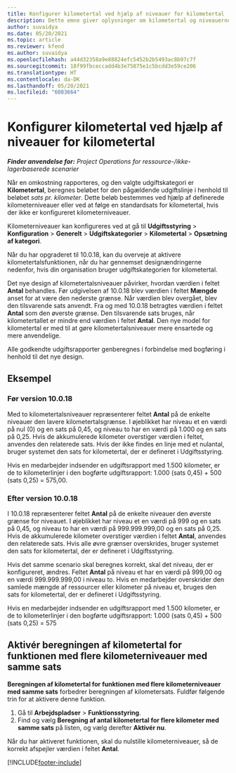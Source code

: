 ```yaml
---
title: Konfigurer kilometertal ved hjælp af niveauer for kilometertal
description: Dette emne giver oplysninger om kilometertal og niveauerne for kilometertal.
author: suvaidya
ms.date: 05/20/2021
ms.topic: article
ms.reviewer: kfend
ms.author: suvaidya
ms.openlocfilehash: a44d32358a9e88824efc5452b2b5493ac8b97c7f
ms.sourcegitcommit: 18f99fbceccadd4b3e75875e1c5bcdd3e59ce206
ms.translationtype: HT
ms.contentlocale: da-DK
ms.lasthandoff: 05/20/2021
ms.locfileid: "6083664"
---
```

# <a name="set-up-mileage-using-mileage-rate-tiers"></a>Konfigurer kilometertal ved hjælp af niveauer for kilometertal

_**Finder anvendelse for:** Project Operations for ressource-/ikke-lagerbaserede scenarier_

Når en omkostning rapporteres, og den valgte udgiftskategori er **Kilometertal**, beregnes beløbet for den pågældende udgiftslinje i henhold til beløbet *sats pr. kilometer*. Dette beløb bestemmes ved hjælp af definerede kilometerniveauer eller ved at følge en standardsats for kilometertal, hvis der ikke er konfigureret kilometerniveauer. 

Kilometerniveauer kan konfigureres ved at gå til **Udgiftsstyring** > **Konfiguration** > **Generelt** > **Udgiftskategorier** > **Kilometertal** > **Opsætning af kategori**.

Når du har opgraderet til 10.0.18, kan du overveje at aktivere kilometertalsfunktionen, når du har gennemset designændringerne nedenfor, hvis din organisation bruger udgiftskategorien for kilometertal. 

Det nye design af kilometertalsniveauer påvirker, hvordan værdien i feltet **Antal** behandles. Før udgivelsen af 10.0.18 blev værdien i feltet **Mængde** anset for at være den nederste grænse. Når værdien blev overgået, blev den tilsvarende sats anvendt.  Fra og med 10.0.18 betragtes værdien i feltet **Antal** som den øverste grænse. Den tilsvarende sats bruges, når kilometertallet er mindre end værdien i feltet **Antal**.  Den nye model for kilometertal er med til at gøre kilometertalsniveauer mere ensartede og mere anvendelige.   

Alle godkendte udgiftsrapporter genberegnes i forbindelse med bogføring i henhold til det nye design.

## <a name="example"></a>Eksempel
 
### <a name="before-version-10018"></a>Før version 10.0.18
Med to kilometertalsniveauer repræsenterer feltet **Antal** på de enkelte niveauer den lavere kilometertalsgrænse. I øjeblikket har niveau et en værdi på nul (0) og en sats på 0,45, og niveau to har en værdi på 1.000 og en sats på 0,25. Hvis de akkumulerede kilometer overstiger værdien i feltet, anvendes den relaterede sats. Hvis der ikke findes en linje med et nulantal, bruger systemet den sats for kilometertal, der er defineret i Udgiftsstyring. 
 
Hvis en medarbejder indsender en udgiftsrapport med 1.500 kilometer, er de to kilometerlinjer i den bogførte udgiftsrapport: 1.000 (sats 0,45) + 500 (sats 0,25) = 575,00.

### <a name="after-version-10018"></a>Efter version 10.0.18
I 10.0.18 repræsenterer feltet **Antal** på de enkelte niveauer den øverste grænse for niveauet. I øjeblikket har niveau et en værdi på 999 og en sats på 0,45, og niveau to har en værdi på 999.999.999,00 og en sats på 0,25. Hvis de akkumulerede kilometer overstiger værdien i feltet **Antal**, anvendes den relaterede sats. Hvis alle øvre grænser overskrides, bruger systemet den sats for kilometertal, der er defineret i Udgiftsstyring. 
 
Hvis det samme scenario skal beregnes korrekt, skal det niveau, der er konfigureret, ændres. Feltet **Antal** på niveau et har en værdi på 999,00 og en værdi 999.999.999,00 i niveau to. Hvis en medarbejder overskrider den samlede mængde af ressourcer eller kilometer på niveau et, bruges den sats for kilometertal, der er defineret i Udgiftsstyring. 
  
Hvis en medarbejder indsender en udgiftsrapport med 1.500 kilometer, er de to kilometerlinjer i den bogførte udgiftsrapport: 1.000 (sats 0,45) + 500 (sats 0,25) = 575

## <a name="enable-the-mileage-amount-calculation-for-multiple-mileage-tiers-with-same-rate-feature"></a>Aktivér beregningen af kilometertal for funktionen med flere kilometerniveauer med samme sats

**Beregningen af kilometertal for funktionen med flere kilometerniveauer med samme sats** forbedrer beregningen af kilometersats. Fuldfør følgende trin for at aktivere denne funktion.

1. Gå til **Arbejdspladser** > **Funktionsstyring**. 
2. Find og vælg **Beregning af antal kilometertal for flere kilometer med samme sats** på listen, og vælg derefter **Aktivér nu**.

Når du har aktiveret funktionen, skal du nulstille kilometerniveauer, så de korrekt afspejler værdien i feltet **Antal**. 


[!INCLUDE[footer-include](../includes/footer-banner.md)]
